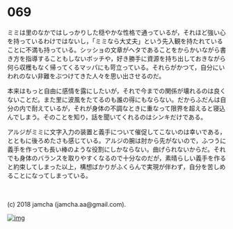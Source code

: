 # 069

ミミは里のなかではしっかりした穏やかな性格で通っているが，それほど強い心を持っているわけではないし，「ミミなら大丈夫」という先入観を持たれていることに不満も持っている。シッショの文章がヘタであることをからかいながら書き方を指導することもしないボッチや，好き勝手に資源を持ち出しておきながら何ら収穫もなく帰ってくるマッパにも苛立っている。それらがかつて，自分にいわれのない非難をぶつけてきた人々を思い出させるのだ。  

本来はもっと自由に感情を露にしたいが，それで今までの関係が壊れるのは良くないことだ。また里に波風をたてるのも誰の得にもならない。だからふだんは自分の内で耐えているが，それが身体の不調なときに重なって限界を超えると寝込んでしまう。そのことを知り，話を聞いてくれるのはシンキだけである。  

アルジがミミに文字入力の装置と義手について催促してこないのは幸いである，とともに後ろめたさも感じている。アルジの腕は肘から先がないので，ふつうに義手を作っても長い棒のような役割にしかならない。曲げられないからだ。それでも身体のバランスを取りやすくなるので十分なのだが，素晴らしい義手を作ると約束してしまった以上，構想ばかりがふくらんで実現が伴わず，自分を苦しめることになってしまっている。  

<br>  
<br>  
(c) 2018 jamcha (jamcha.aa@gmail.com).  

[![img](http://i.creativecommons.org/l/by-nc-sa/4.0/88x31.png)](http://creativecommons.org/licenses/by-nc-sa/4.0/deed)
